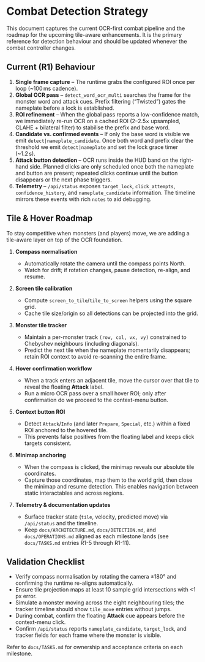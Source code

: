 # Combat Detection Strategy

This document captures the current OCR-first combat pipeline and the roadmap for the upcoming tile-aware enhancements. It is the primary reference for detection behaviour and should be updated whenever the combat controller changes.

## Current (R1) Behaviour

1. **Single frame capture** – The runtime grabs the configured ROI once per loop (~100 ms cadence).
2. **Global OCR pass** – `detect_word_ocr_multi` searches the frame for the monster word and attack cues. Prefix filtering (“Twisted”) gates the nameplate before a lock is established.
3. **ROI refinement** – When the global pass reports a low-confidence match, we immediately re-run OCR on a cached ROI (2–2.5× upsampled, CLAHE + bilateral filter) to stabilise the prefix and base word.
4. **Candidate vs. confirmed events** – If only the base word is visible we emit `detect|nameplate_candidate`. Once both word and prefix clear the threshold we emit `detect|nameplate` and set the lock grace timer (~1.2 s).
5. **Attack button detection** – OCR runs inside the HUD band on the right-hand side. Planned clicks are only scheduled once both the nameplate and button are present; repeated clicks continue until the button disappears or the next phase triggers.
6. **Telemetry** – `/api/status` exposes `target_lock`, `click_attempts`, `confidence_history`, and `nameplate_candidate` information. The timeline mirrors these events with rich `notes` to aid debugging.

## Tile & Hover Roadmap

To stay competitive when monsters (and players) move, we are adding a tile-aware layer on top of the OCR foundation.

1. **Compass normalisation**
   - Automatically rotate the camera until the compass points North.
   - Watch for drift; if rotation changes, pause detection, re-align, and resume.

2. **Screen tile calibration**
   - Compute `screen_to_tile`/`tile_to_screen` helpers using the square grid.
   - Cache tile size/origin so all detections can be projected into the grid.

3. **Monster tile tracker**
   - Maintain a per-monster track `(row, col, vx, vy)` constrained to Chebyshev neighbours (including diagonals).
   - Predict the next tile when the nameplate momentarily disappears; retain ROI context to avoid re-scanning the entire frame.

4. **Hover confirmation workflow**
   - When a track enters an adjacent tile, move the cursor over that tile to reveal the floating **Attack** label.
   - Run a micro OCR pass over a small hover ROI; only after confirmation do we proceed to the context-menu button.

5. **Context button ROI**
   - Detect `Attack`/`Info` (and later `Prepare`, `Special`, etc.) within a fixed ROI anchored to the hovered tile.
   - This prevents false positives from the floating label and keeps click targets consistent.

6. **Minimap anchoring**
   - When the compass is clicked, the minimap reveals our absolute tile coordinates.
   - Capture those coordinates, map them to the world grid, then close the minimap and resume detection. This enables navigation between static interactables and across regions.

7. **Telemetry & documentation updates**
   - Surface tracker state (`tile`, velocity, predicted move) via `/api/status` and the timeline.
   - Keep `docs/ARCHITECTURE.md`, `docs/DETECTION.md`, and `docs/OPERATIONS.md` aligned as each milestone lands (see `docs/TASKS.md` entries R1-5 through R1-11).

## Validation Checklist

- Verify compass normalisation by rotating the camera ±180° and confirming the runtime re-aligns automatically.
- Ensure tile projection maps at least 10 sample grid intersections with <1 px error.
- Simulate a monster moving across the eight neighbouring tiles; the tracker timeline should show `tile_move` entries without jumps.
- During combat, confirm the floating **Attack** cue appears before the context-menu click.
- Confirm `/api/status` reports `nameplate_candidate`, `target_lock`, and tracker fields for each frame where the monster is visible.

Refer to `docs/TASKS.md` for ownership and acceptance criteria on each milestone.
